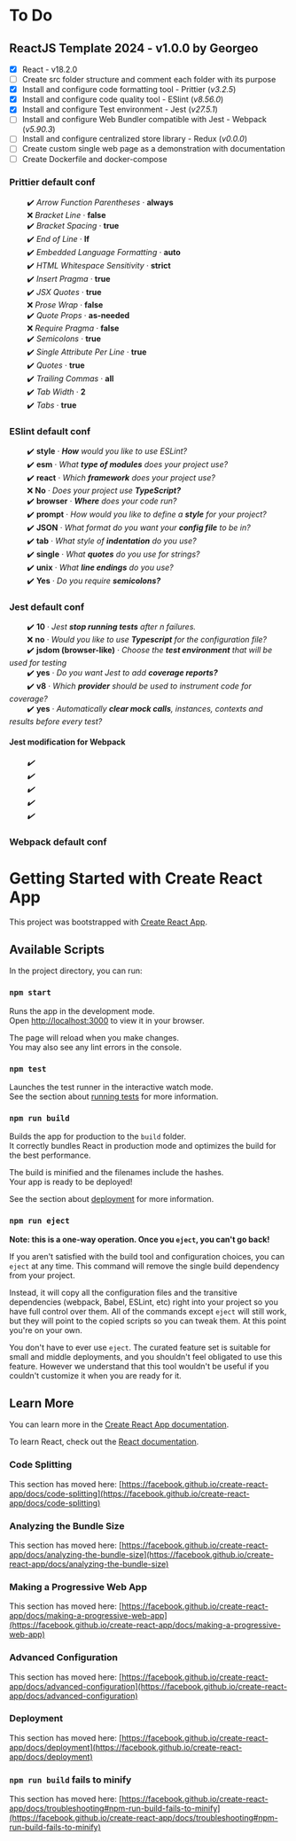 # To Do

## ReactJS Template 2024 - v1.0.0 by Georgeo

- [x] React - v18.2.0
- [ ] Create src folder structure and comment each folder with its purpose
- [x] Install and configure code formatting tool - Prittier (<i>v3.2.5</i>)
- [x] Install and configure code quality tool - ESlint (<i>v8.56.0</i>)
- [x] Install and configure Test environment - Jest (<i>v27.5.1</i>)
- [ ] Install and configure Web Bundler compatible with Jest - Webpack (<i>v5.90.3</i>)
- [ ] Install and configure centralized store library - Redux (<i>v0.0.0</i>)
- [ ] Create custom single web page as a demonstration with documentation
- [ ] Create Dockerfile and docker-compose

### Prittier default conf

&emsp;&emsp; :heavy_check_mark: <i>Arrow Function Parentheses</i> · <b>always</b>\
&emsp;&emsp; :x: <i>Bracket Line</i> · <b>false</b>\
&emsp;&emsp; :heavy_check_mark: <i>Bracket Spacing</i> · <b>true</b>\
&emsp;&emsp; :heavy_check_mark: <i>End of Line</i> · <b>lf</b>\
&emsp;&emsp; :heavy_check_mark: <i>Embedded Language Formatting</i> · <b>auto</b>\
&emsp;&emsp; :heavy_check_mark: <i>HTML Whitespace Sensitivity</i> · <b>strict</b>\
&emsp;&emsp; :heavy_check_mark: <i>Insert Pragma</i> · <b>true</b>\
&emsp;&emsp; :heavy_check_mark: <i>JSX Quotes</i> · <b>true</b>\
&emsp;&emsp; :x: <i>Prose Wrap</i> · <b>false</b>\
&emsp;&emsp; :heavy_check_mark: <i>Quote Props</i> · <b>as-needed</b>\
&emsp;&emsp; :x: <i>Require Pragma</i> · <b>false</b>\
&emsp;&emsp; :heavy_check_mark: <i>Semicolons</i> · <b>true</b>\
&emsp;&emsp; :heavy_check_mark: <i>Single Attribute Per Line</i> · <b>true</b>\
&emsp;&emsp; :heavy_check_mark: <i>Quotes</i> · <b>true</b>\
&emsp;&emsp; :heavy_check_mark: <i>Trailing Commas</i> · <b>all</b>\
&emsp;&emsp; :heavy_check_mark: <i>Tab Width</i> · <b>2</b>\
&emsp;&emsp; :heavy_check_mark: <i>Tabs</i> · <b>true</b>

### ESlint default conf

&emsp;&emsp; :heavy_check_mark: <b>style</b> · <i><b>How</b> would you like to use ESLint?</i>\
&emsp;&emsp; :heavy_check_mark: <b>esm</b> · <i>What <b>type of modules</b> does your project use?</i>\
&emsp;&emsp; :heavy_check_mark: <b>react</b> · <i>Which <b>framework</b> does your project use?</i>\
&emsp;&emsp; :x: <b>No</b> · <i>Does your project use <b>TypeScript?</b></i>\
&emsp;&emsp; :heavy_check_mark: <b>browser</b> · <i><b>Where</b> does your code run?</i>\
&emsp;&emsp; :heavy_check_mark: <b>prompt</b> · <i>How would you like to define a <b>style</b> for your project?</i>\
&emsp;&emsp; :heavy_check_mark: <b>JSON</b> · <i>What format do you want your <b>config file</b> to be in?</i>\
&emsp;&emsp; :heavy_check_mark: <b>tab</b> · <i>What style of <b>indentation</b> do you use?</i>\
&emsp;&emsp; :heavy_check_mark: <b>single</b> · <i>What <b>quotes</b> do you use for strings?</i>\
&emsp;&emsp; :heavy_check_mark: <b>unix</b> · <i>What <b>line endings</b> do you use?</i>\
&emsp;&emsp; :heavy_check_mark: <b>Yes</b> · <i>Do you require <b>semicolons?</b></i>

### Jest default conf

&emsp;&emsp; :heavy_check_mark: <b>10</b> · <i>Jest <b>stop running tests</b> after n failures.</i>\
&emsp;&emsp; :x: <b>no</b> · <i>Would you like to use <b>Typescript</b> for the configuration file?</i>\
&emsp;&emsp; :heavy_check_mark: <b>jsdom (browser-like)</b> · <i>Choose the <b>test environment</b> that will be used for testing</i>\
&emsp;&emsp; :heavy_check_mark: <b>yes</b> · <i>Do you want Jest to add <b>coverage reports?</b></i>\
&emsp;&emsp; :heavy_check_mark: <b>v8</b> · <i>Which <b>provider</b> should be used to instrument code for coverage?</b></i>\
&emsp;&emsp; :heavy_check_mark: <b>yes</b> · <i>Automatically <b>clear mock calls</b>, instances, contexts and results before every test?</i>

#### Jest modification for Webpack

&emsp;&emsp; <i>:heavy_check_mark: </i>\
&emsp;&emsp; <i>:heavy_check_mark: </i>\
&emsp;&emsp; <i>:heavy_check_mark: </i>\
&emsp;&emsp; <i>:heavy_check_mark: </i>\
&emsp;&emsp; <i>:heavy_check_mark: </i>

### Webpack default conf

# Getting Started with Create React App

This project was bootstrapped with [Create React App](https://github.com/facebook/create-react-app).

## Available Scripts

In the project directory, you can run:

### `npm start`

Runs the app in the development mode.\
Open [http://localhost:3000](http://localhost:3000) to view it in your browser.

The page will reload when you make changes.\
You may also see any lint errors in the console.

### `npm test`

Launches the test runner in the interactive watch mode.\
See the section about [running tests](https://facebook.github.io/create-react-app/docs/running-tests) for more information.

### `npm run build`

Builds the app for production to the `build` folder.\
It correctly bundles React in production mode and optimizes the build for the best performance.

The build is minified and the filenames include the hashes.\
Your app is ready to be deployed!

See the section about [deployment](https://facebook.github.io/create-react-app/docs/deployment) for more information.

### `npm run eject`

**Note: this is a one-way operation. Once you `eject`, you can't go back!**

If you aren't satisfied with the build tool and configuration choices, you can `eject` at any time. This command will remove the single build dependency from your project.

Instead, it will copy all the configuration files and the transitive dependencies (webpack, Babel, ESLint, etc) right into your project so you have full control over them. All of the commands except `eject` will still work, but they will point to the copied scripts so you can tweak them. At this point you're on your own.

You don't have to ever use `eject`. The curated feature set is suitable for small and middle deployments, and you shouldn't feel obligated to use this feature. However we understand that this tool wouldn't be useful if you couldn't customize it when you are ready for it.

## Learn More

You can learn more in the [Create React App documentation](https://facebook.github.io/create-react-app/docs/getting-started).

To learn React, check out the [React documentation](https://reactjs.org/).

### Code Splitting

This section has moved here: [https://facebook.github.io/create-react-app/docs/code-splitting](https://facebook.github.io/create-react-app/docs/code-splitting)

### Analyzing the Bundle Size

This section has moved here: [https://facebook.github.io/create-react-app/docs/analyzing-the-bundle-size](https://facebook.github.io/create-react-app/docs/analyzing-the-bundle-size)

### Making a Progressive Web App

This section has moved here: [https://facebook.github.io/create-react-app/docs/making-a-progressive-web-app](https://facebook.github.io/create-react-app/docs/making-a-progressive-web-app)

### Advanced Configuration

This section has moved here: [https://facebook.github.io/create-react-app/docs/advanced-configuration](https://facebook.github.io/create-react-app/docs/advanced-configuration)

### Deployment

This section has moved here: [https://facebook.github.io/create-react-app/docs/deployment](https://facebook.github.io/create-react-app/docs/deployment)

### `npm run build` fails to minify

This section has moved here: [https://facebook.github.io/create-react-app/docs/troubleshooting#npm-run-build-fails-to-minify](https://facebook.github.io/create-react-app/docs/troubleshooting#npm-run-build-fails-to-minify)
